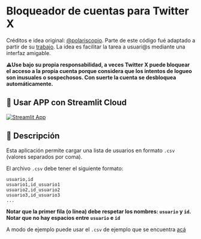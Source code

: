 # Bloqueador de cuentas para Twitter X

Créditos e idea original: [@polariscopio](https://twitter.com/polariscopi0). Parte de este código fué adaptado a partir de su [trabajo](https://t.co/oaA5W8KlZm). La idea es facilitar la tarea a usuari@s mediante una interfaz amigable.

**⚠️Use bajo su propia responsabilidad, a veces Twitter X puede bloquear el acceso a la propia cuenta porque considera que los intentos
de logueo son inusuales o sospechosos. Con suerte la cuenta se desbloquea automáticamente.**

## 📢 Usar APP con Streamlit Cloud

[![Streamlit App](https://static.streamlit.io/badges/streamlit_badge_black_white.svg)]()

## 📝 Descripción

Esta aplicación permite cargar una lista de usuarios en formato `.csv` (valores separados por coma).

El archivo `.csv` debe tener el siguiente formato:

```
usuario,id
usuario1,id_usuario1
usuario2,id_usuario2
usuario3,id_usuario3
...

```
**Notar que la primer fila (o línea) debe respetar los nombres: `usuario` y `id`.**
**Notar que no hay espacios entre `usuario` e `id`**

A modo de ejemplo puede usar el `.csv` de ejemplo que se encuentra [acá](https://github.com/taumaturgodedatos/bloqueador-lista-x/blob/main/example/blocklist.csv)